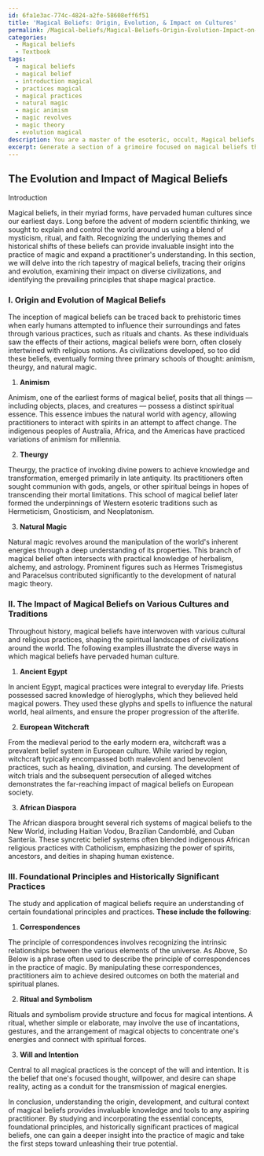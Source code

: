 ```yaml
---
id: 6fa1e3ac-774c-4824-a2fe-58608eff6f51
title: 'Magical Beliefs: Origin, Evolution, & Impact on Cultures'
permalink: /Magical-beliefs/Magical-Beliefs-Origin-Evolution-Impact-on-Cultures/
categories:
  - Magical beliefs
  - Textbook
tags:
  - magical beliefs
  - magical belief
  - introduction magical
  - practices magical
  - magical practices
  - natural magic
  - magic animism
  - magic revolves
  - magic theory
  - evolution magical
description: You are a master of the esoteric, occult, Magical beliefs and education, you have written many textbooks on the subject in ways that provide students with rich and deep understanding of the subject. You are being asked to write textbook-like sections on a topic and you do it with full context, explainability, and reliability in accuracy to the true facts of the topic at hand, in a textbook style that a student would easily be able to learn from, in a rich, engaging, and contextual way. Always include relevant context (such as formulas and history), related concepts, and in a way that someone can gain deep insights from.
excerpt: Generate a section of a grimoire focused on magical beliefs that offers students valuable knowledge and insights. Specifically, discuss the origin and evolution of these beliefs, their impact on various cultures and traditions, and their role in shaping the practice of magic. Ensure that this section includes essential concepts, foundational principles, and historically significant practices associated with magical beliefs.
---
```


## The Evolution and Impact of Magical Beliefs

Introduction

Magical beliefs, in their myriad forms, have pervaded human cultures since our earliest days. Long before the advent of modern scientific thinking, we sought to explain and control the world around us using a blend of mysticism, ritual, and faith. Recognizing the underlying themes and historical shifts of these beliefs can provide invaluable insight into the practice of magic and expand a practitioner's understanding. In this section, we will delve into the rich tapestry of magical beliefs, tracing their origins and evolution, examining their impact on diverse civilizations, and identifying the prevailing principles that shape magical practice.

### I. Origin and Evolution of Magical Beliefs

The inception of magical beliefs can be traced back to prehistoric times when early humans attempted to influence their surroundings and fates through various practices, such as rituals and chants. As these individuals saw the effects of their actions, magical beliefs were born, often closely intertwined with religious notions. As civilizations developed, so too did these beliefs, eventually forming three primary schools of thought: animism, theurgy, and natural magic.

1. **Animism**

Animism, one of the earliest forms of magical belief, posits that all things — including objects, places, and creatures — possess a distinct spiritual essence. This essence imbues the natural world with agency, allowing practitioners to interact with spirits in an attempt to affect change. The indigenous peoples of Australia, Africa, and the Americas have practiced variations of animism for millennia.

2. **Theurgy**

Theurgy, the practice of invoking divine powers to achieve knowledge and transformation, emerged primarily in late antiquity. Its practitioners often sought communion with gods, angels, or other spiritual beings in hopes of transcending their mortal limitations. This school of magical belief later formed the underpinnings of Western esoteric traditions such as Hermeticism, Gnosticism, and Neoplatonism.

3. **Natural Magic**

Natural magic revolves around the manipulation of the world's inherent energies through a deep understanding of its properties. This branch of magical belief often intersects with practical knowledge of herbalism, alchemy, and astrology. Prominent figures such as Hermes Trismegistus and Paracelsus contributed significantly to the development of natural magic theory.

### II. The Impact of Magical Beliefs on Various Cultures and Traditions

Throughout history, magical beliefs have interwoven with various cultural and religious practices, shaping the spiritual landscapes of civilizations around the world. The following examples illustrate the diverse ways in which magical beliefs have pervaded human culture.

1. **Ancient Egypt**

In ancient Egypt, magical practices were integral to everyday life. Priests possessed sacred knowledge of hieroglyphs, which they believed held magical powers. They used these glyphs and spells to influence the natural world, heal ailments, and ensure the proper progression of the afterlife.

2. **European Witchcraft**

From the medieval period to the early modern era, witchcraft was a prevalent belief system in European culture. While varied by region, witchcraft typically encompassed both malevolent and benevolent practices, such as healing, divination, and cursing. The development of witch trials and the subsequent persecution of alleged witches demonstrates the far-reaching impact of magical beliefs on European society.

3. **African Diaspora**

The African diaspora brought several rich systems of magical beliefs to the New World, including Haitian Vodou, Brazilian Candomblé, and Cuban Santería. These syncretic belief systems often blended indigenous African religious practices with Catholicism, emphasizing the power of spirits, ancestors, and deities in shaping human existence.

### III. Foundational Principles and Historically Significant Practices

The study and application of magical beliefs require an understanding of certain foundational principles and practices. **These include the following**:

1. **Correspondences**

The principle of correspondences involves recognizing the intrinsic relationships between the various elements of the universe. As Above, So Below is a phrase often used to describe the principle of correspondences in the practice of magic. By manipulating these correspondences, practitioners aim to achieve desired outcomes on both the material and spiritual planes.

2. **Ritual and Symbolism**

Rituals and symbolism provide structure and focus for magical intentions. A ritual, whether simple or elaborate, may involve the use of incantations, gestures, and the arrangement of magical objects to concentrate one's energies and connect with spiritual forces.

3. **Will and Intention**

Central to all magical practices is the concept of the will and intention. It is the belief that one's focused thought, willpower, and desire can shape reality, acting as a conduit for the transmission of magical energies.

In conclusion, understanding the origin, development, and cultural context of magical beliefs provides invaluable knowledge and tools to any aspiring practitioner. By studying and incorporating the essential concepts, foundational principles, and historically significant practices of magical beliefs, one can gain a deeper insight into the practice of magic and take the first steps toward unleashing their true potential.
